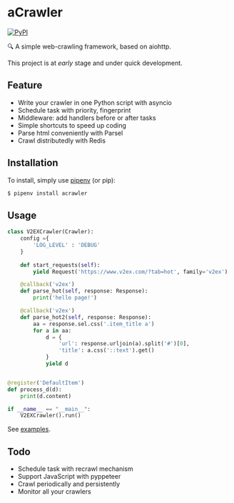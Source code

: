 # aCrawler

[![PyPI](https://img.shields.io/pypi/v/acrawler.svg)](https://pypi.org/project/acrawler/)

 🔍 A simple web-crawling framework, based on aiohttp.



This project is at *early* stage and under quick development. 

## Feature

- Write your crawler in one Python script with asyncio
- Schedule task with priority, fingerprint
- Middleware: add handlers before or after tasks
- Simple shortcuts to speed up coding
- Parse html conveniently with Parsel
- Crawl distributedly with Redis

## Installation

To install, simply use [pipenv](http://pipenv.org/) (or pip):

```bash
$ pipenv install acrawler
```



## Usage

```python
class V2EXCrawler(Crawler):
    config ={
        'LOG_LEVEL' : 'DEBUG'
    }
    
    def start_requests(self):
        yield Request('https://www.v2ex.com/?tab=hot', family='v2ex')

    @callback('v2ex')
    def parse_hot(self, response: Response):
        print('hello page!')

    @callback('v2ex')
    def parse_hot2(self, response: Response):
        aa = response.sel.css('.item_title a')
        for a in aa:
            d = {
                'url': response.urljoin(a).split('#')[0],
                'title': a.css('::text').get()
            }
            yield d


@register('DefaultItem')
def process_d(d):
    print(d.content)

if __name__ == "__main__":
    V2EXCrawler().run()
```



See [examples](examples/).



## Todo

- Schedule task with recrawl mechanism
- Support JavaScript with pyppeteer
- Crawl periodically and persistently
- Monitor all your crawlers
